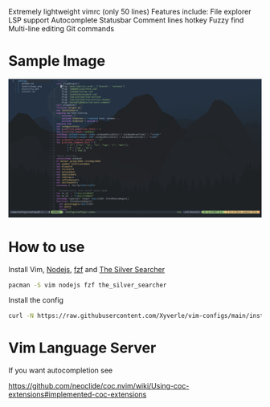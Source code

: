 Extremely lightweight vimrc (only 50 lines)
Features include:
File explorer
LSP support
Autocomplete
Statusbar
Comment lines hotkey
Fuzzy find
Multi-line editing
Git commands

# Sample Image
![](SampleImage.png)

# How to use
Install Vim, [Nodejs](https://nodejs.org/en/), [fzf](https://github.com/junegunn/fzf) and [The Silver Searcher](https://github.com/ggreer/the_silver_searcher)
```sh
pacman -S vim nodejs fzf the_silver_searcher
```
Install the config
```sh
curl -N https://raw.githubusercontent.com/Xyverle/vim-configs/main/install.sh|bash
```
# Vim Language Server
If you want autocompletion see

https://github.com/neoclide/coc.nvim/wiki/Using-coc-extensions#implemented-coc-extensions
